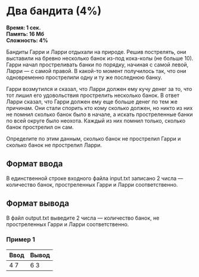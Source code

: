 <h1 class="title">Два бандита (4%)</h1>
<p><b>Время: 1 сек.<br>Память: 16 Мб<br>Сложность: 4%</b></p>
<p>Бандиты Гарри и Ларри отдыхали на природе. Решив пострелять, они выставили на бревно несколько банок из-под кока-колы (не больше 10). Гарри начал простреливать банки по порядку, начиная с самой левой, Ларри — с самой правой. В какой-то момент получилось так, что они одновременно прострелили одну и ту же последнюю банку.</p>
<p>Гарри возмутился и сказал, что Ларри должен ему кучу денег за то, что тот лишил его удовольствия прострелить несколько банок. В ответ Ларри сказал, что Гарри должен ему еще больше денег по тем же причинам. Они стали спорить кто кому сколько должен, но никто из них не помнил сколько банок было в начале, а искать простреленные банки по всей округе было неохота. Каждый из них помнил только, сколько банок прострелил он сам.</p>
<p>Определите по этим данным, сколько банок не прострелил Гарри и сколько банок не прострелил Ларри.</p>
<h2>Формат ввода</h2>
   <p>В единственной строке входного файла input.txt записано 2 числа — количество банок, простреленных Гарри и Ларри соответственно.</p>
   <h2>Формат вывода</h2>
   <p>В файл output.txt выведите 2 числа — количество банок, не простреленных Гарри и Ларри соответственно.</p>
   <h3>Пример 1</h3>
   <table class="sample-tests">
      <thead>
         <tr>
            <th>Ввод</th>
            <th>Вывод</th>
         </tr>
      </thead>
      <tbody>
         <tr>
            <td>4 7</td>
            <td>6 3</td>
         </tr>
      </tbody>
   </table>